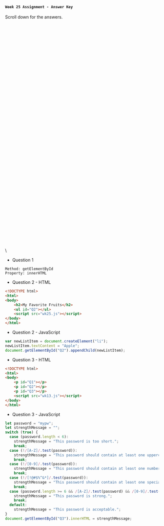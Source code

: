 **`Week 25 Assignment - Answer Key`**
\
\
Scroll down for the answers.
\
\
\
\
\
\
\
\
\
\
\
\
\
\
\
\
\
\
\
\
\
\
\
\
\
\
\
\
\
\
\
\
\
\
\
\
\
\
\
\
\
\
\
\
\
\

- Question 1
```
Method: getElementById
Property: innerHTML
```

- Question 2 - HTML
```html
<!DOCTYPE html>
<html>
<body>
    <h2>My Favorite Fruits</h2>
    <ul id="Q2"></ul>
    <script src="wk25.js"></script>
</body>
</html>
```
- Question 2 - JavaScript
```js
var newListItem = document.createElement("li");
newListItem.textContent = "Apple";
document.getElementById("Q2").appendChild(newListItem);
```
- Question 3 - HTML
```html
<!DOCTYPE html>
<html>
<body>
    <p id="Q1"></p>
    <p id="Q2"></p>
    <p id="Q3"></p>
    <script src="wk13.js"></script>  
</body>
</html>
```
- Question 3 - JavaScript
```js
let password = "mypw";
let strengthMessage = "";
switch (true) {
  case (password.length < 6):
    strengthMessage = "This password is too short.";
    break;
  case (!/[A-Z]/.test(password)):
    strengthMessage = "This password should contain at least one uppercase letter.";
    break;
  case (!/[0-9]/.test(password)):
    strengthMessage = "This password should contain at least one number.";
    break;
  case (!/[!@#$%^&*]/.test(password)):
    strengthMessage = "This password should contain at least one special character.";
    break;
  case (password.length >= 6 && /[A-Z]/.test(password) && /[0-9]/.test(password) && /[!@#$%^&*]/.test(password)):
    strengthMessage = "This password is strong.";
    break;
  default:
    strengthMessage = "This password is acceptable.";
}
document.getElementById("Q3").innerHTML = strengthMessage;
```
